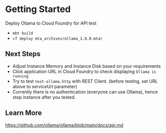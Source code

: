 # Getting Started
Deploy Ollama to Cloud Foundry for API test
- `mbt build`
- `cf deploy mta_archives/ollama_1.0.0.mtar`

## Next Steps
- Adjust Instance Memory and Instance Disk based on your requirements
- Click application URL in Cloud Foundry to check displaying `Ollama is running`
- Try to test `test-ollama.http` with REST Client. (before testing, set URL above to serviceUrl parameter)
- Currently there is no authentication (everyone can use Ollama), hence stop instance after you tested.

## Learn More
https://github.com/ollama/ollama/blob/main/docs/api.md
